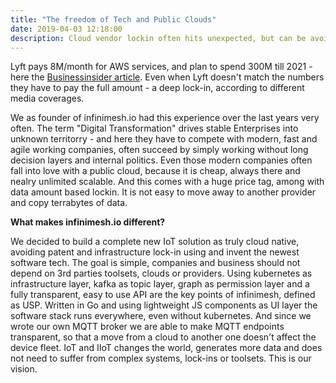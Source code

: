 ```yaml
---
title: "The freedom of Tech and Public Clouds"
date: 2019-04-03 12:18:00
description: Cloud vendor lockin often hits unexpected, but can be avoided by cloud native technology
---
```


Lyft pays 8M/month for AWS services, and plan to spend 300M till 2021 - here the <a href="https://www.businessinsider.de/lyft-ipo-amazon-web-services-2019-3?r=US&IR=T" target="_new">Businessinsider article</a>. Even when Lyft doesn't match the numbers they have to pay the full amount - a deep lock-in, according to different media coverages.

We as founder of infinimesh.io had this experience over the last years very often. The term "Digital Transformation" drives stable Enterprises into unknown territorry - and here they have to compete with modern, fast and agile working companies, often succeed by simply working without long decision layers and internal politics. Even those modern companies often fall into love with a public cloud, because it is cheap, always there and nealry unlimited scalable. And this comes with a huge price tag, among with data amount based lockin. It is not easy to move away to another provider and copy terrabytes of data. 

__What makes infinimesh.io different?__

We decided to build a complete new IoT solution as truly cloud native, avoiding patent and infrastructure lock-in using and invent the newest software tech. The goal is simple, companies and business should not depend on 3rd parties toolsets, clouds or providers.
Using kubernetes as infrastructure layer, kafka as topic layer, graph as permission layer and a fully transparent, easy to use API are the key points of infinimesh, defined as USP. Written in Go and using lightweight JS components as UI layer the software stack runs everywhere, even without kubernetes.
And since we wrote our own MQTT broker we are able to make MQTT endpoints transparent, so that a move from a cloud to another one doesn't affect the device fleet. IoT and IIoT changes the world, generates more data and does not need to suffer from complex systems, lock-ins or toolsets. This is our vision.
